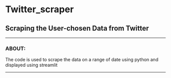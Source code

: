 # Twitter_scraper
## Scraping the User-chosen Data from Twitter
----
### ABOUT:
   The code is used to scrape the data on a range of date using python and displayed using streamlit
***

  
   
